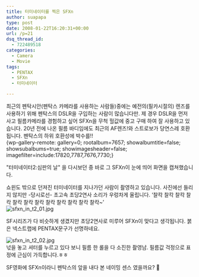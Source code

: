 ```yaml
---
title: 터미네이터를 찍은 SFXn
author: suapapa
type: post
date: 2008-01-22T16:20:31+00:00
url: /p=21
dsq_thread_id:
  - 722489518
categories:
  - Camera
  - Movie
tags:
  - PENTAX
  - SFXn
  - 터미네이터

---
```

최근의 펜탁시안(펜탁스 카메라를 사용하는 사람들)중에는 예전의(필카시절의) 렌즈를 사용하기 위해 펜탁스의 DSLR을 구입하는 사람이 많습니다만. 제 경우 DSLR을 먼저 사고 필름카메라를 경험하고 싶어 SFXn을 무척 헐값에 중고 구매 하여 잘 사용하고 있습니다. 20년 전에 나온 필름 바디임에도 최근의 AF렌즈!와 스트로보가 당연스레 호환됩니다. 펜탁스의 하위 호환성에 박수를!!  
{wp-gallery-remote: gallery=0; rootalbum=7657; showalbumtitle=false; showsubalbums=true; showimagesheader=false; imagefilter=include:17820,7787,7676,7730;}

"터미네이터2:심판의 날" 을 다시보던 중 바로 그 SFXn이 눈에 띄어 화면을 캡쳐했습니다.



쇼윈도 밖으로 던져진 터미네이터를 지나가던 사람이 촬영하고 있습니다. 사진에선 들리지 않지만 -당시로선- 초고속 초당2연사 소리가 우렁차게 울립니다. &#8216;찰칵 찰칵 찰칵 찰칵 찰칵 찰칵 찰칵 찰칵 찰칵 찰칵 찰칵 찰칵~&#8217;  
![sfxn_in_t2_01.jpg][1] 

SF시리즈가 다 비슷하게 생겼지만 초당2연사로 미루어 SFXn이 맞다고 생각됩니다. 붉은 넥스트랩에 PENTAX문구가 선명하네요.

![sfxn_in_t2_02.jpg][2]  
넋을 놓고 셔터를 누르고 있다 보니 필름 한 롤을 다 소진한 촬영남. 필름값 걱정으로 표정에 근심이 가득합니다.ㅎㅎ

SF영화에 SFXn이라니 펜탁스의 앞을 내다 본 네이밍 센스 였을까요? 🙂

 [1]: https://homin.dev/asset/blog/2008/01/sfxn_in_t2_01.jpg
 [2]: https://homin.dev/asset/blog/2008/01/sfxn_in_t2_02.jpg